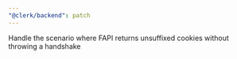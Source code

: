 ```yaml
---
"@clerk/backend": patch
---
```


Handle the scenario where FAPI returns unsuffixed cookies without throwing a handshake
